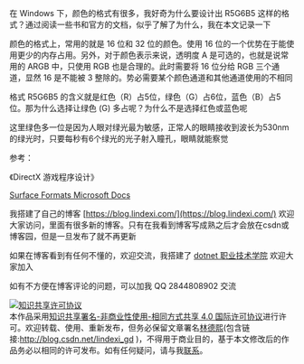 
在 Windows 下，颜色的格式有很多，我好奇为什么要设计出 R5G6B5 这样的格式？通过阅读一些书和官方的文档，似乎了解了为什么，我在本文记录一下

<!--more-->


<!-- 博客 -->
<!-- 发布 -->

颜色的格式上，常用的就是 16 位和 32 位的颜色。使用 16 位的一个优势在于能使用更少的内存占用。另外，对于颜色表示来说，透明度 A 是可选的，也就是说常用的 ARGB 中，只使用 RGB 也是合理的。此时需要将 16 位分给 RGB 三个通道，显然 16 是不能被 3 整除的。势必需要某个颜色通道和其他通道使用的不相同

格式 R5G6B5 的含义就是红色（R）占5位，绿色（G）占6位，蓝色（B）占5位。那为什么选择让绿色 (G) 多占呢？为什么不是选择红色或蓝色呢

这里绿色多一位是因为人眼对绿光最为敏感，正常人的眼睛接收到波长为530nm的绿光时，只要每秒有6个绿光的光子射入瞳孔，眼睛就能察觉

参考：

《DirectX 游戏程序设计》

[Surface Formats Microsoft Docs](https://docs.microsoft.com/en-us/previous-versions/windows/desktop/bb153349(v=vs.85)?redirectedfrom=MSDN&WT.mc_id=WD-MVP-5003260 )



我搭建了自己的博客 [https://blog.lindexi.com/](https://blog.lindexi.com/) 欢迎大家访问，里面有很多新的博客。只有在我看到博客写成熟之后才会放在csdn或博客园，但是一旦发布了就不再更新

如果在博客看到有任何不懂的，欢迎交流，我搭建了 [dotnet 职业技术学院](https://t.me/dotnet_campus) 欢迎大家加入

如有不方便在博客评论的问题，可以加我 QQ 2844808902 交流

<a rel="license" href="http://creativecommons.org/licenses/by-nc-sa/4.0/"><img alt="知识共享许可协议" style="border-width:0" src="https://licensebuttons.net/l/by-nc-sa/4.0/88x31.png" /></a><br />本作品采用<a rel="license" href="http://creativecommons.org/licenses/by-nc-sa/4.0/">知识共享署名-非商业性使用-相同方式共享 4.0 国际许可协议</a>进行许可。欢迎转载、使用、重新发布，但务必保留文章署名[林德熙](http://blog.csdn.net/lindexi_gd)(包含链接:http://blog.csdn.net/lindexi_gd )，不得用于商业目的，基于本文修改后的作品务必以相同的许可发布。如有任何疑问，请与我[联系](mailto:lindexi_gd@163.com)。